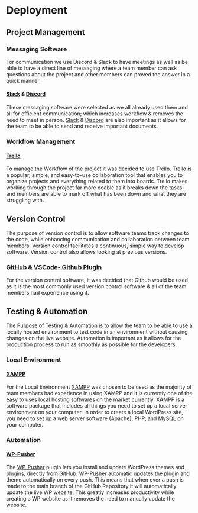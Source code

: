 # Deployment

## Project Management

### Messaging Software

For communication we use Discord & Slack to have meetings as well as be able to have a direct line of messaging where a team member can ask questions about the project and other members can proved the answer in a quick manner.  

#### [Slack](https://slack.com/intl/en-au/downloads/windows "Download Slack") &  [Discord](https://discord.com/download "Download Discord")  

These messaging software were selected as we all already used them and all for efficient communication; which increases workflow & removes the need to meet in person. [Slack](https://slack.com/intl/en-au/downloads/windows "Download Slack")  & [Discord](https://discord.com/download "Download Discord")  are also important as it allows for the team to be able to send and receive important documents.  

### Workflow Management

#### [Trello](https://trello.com/b/qLl13NjG/cp3402-2022-1-site-team07 "Team07 Trello")  

To manage the Workflow of the project it was decided to use Trello. Trello is a popular, simple, and easy-to-use collaboration tool that enables you to organize projects and everything related to them into boards. Trello makes working through the project far more doable as it breaks down the tasks and members are able to mark off what has been down and what they are struggling with.  

## Version Control  

The purpose of version control is to allow software teams track changes to the code, while enhancing communication and collaboration between team members. Version control facilitates a continuous, simple way to develop software. Version control also allows looking at previous versions.  

### [GitHub](https://github.com/ "GitHub") & [VSCode- Github Plugin](https://code.visualstudio.com/docs/editor/github "Download GitHub Plugin")

For the version control software, it was decided that Github would be used as it is the most commonly used version control software & all of the team members had experience using it.  

## Testing & Automation

The Purpose of Testing & Automation is to allow the team to be able to use a locally hosted environment to test code in an environment without causing changes on the live website. Automation is important as it allows for the production process to run as smoothly as possible for the developers.

### Local Environment

#### [XAMPP](https://www.apachefriends.org/download.html "XAMPP")  

For the Local Environment [XAMPP](https://www.apachefriends.org/download.html "XAMPP") was chosen to be used as the majority of team members had experience in using XAMPP and it is currently one of the easy to uses local hosting softwares on the market currently. XAMPP is a software package that includes all things you need to set up a local server environment on your computer. In order to create a local WordPress site, you need to set up a web server software (Apache), PHP, and MySQL on your computer.  

### Automation

#### [WP-Pusher](https://wppusher.com/ "WP-Pusher")  

The [WP-Pusher](https://wppusher.com/ "WP-Pusher") plugin lets you install and update WordPress themes and plugins, directly from GitHub. WP-Pusher automatic updates the plugin and theme automatically on every push. This means that when ever a push is made to the main branch of the GitHub Repository it will automatically update the live WP website. This greatly increases productivity while creating a WP website as it removes the need to manually update the website.
